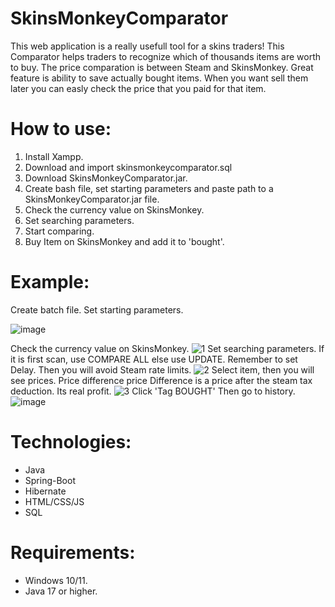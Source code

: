 # SkinsMonkeyComparator
This web application is a really usefull tool for a skins traders! This Comparator helps traders to recognize which of thousands items are worth to buy. The price comparation is between Steam and SkinsMonkey. Great feature is ability to save actually bought items. When you want sell them later you can easly check the price that you paid for that item.

# How to use: 
1. Install Xampp.
2. Download and import skinsmonkeycomparator.sql
3. Download SkinsMonkeyComparator.jar.
4. Create bash file, set starting parameters and paste path to a SkinsMonkeyComparator.jar file.
5. Check the currency value on SkinsMonkey.
6. Set searching parameters.
7. Start comparing.
8. Buy Item on SkinsMonkey and add it to 'bought'.

# Example:
Create batch file. Set starting parameters.

![image](https://github.com/user-attachments/assets/797deaff-93c0-4032-83e5-5650bd3a8647)

Check the currency value on SkinsMonkey.
![1](https://github.com/user-attachments/assets/639c291f-04da-4a9a-a45b-006669b129ff)
Set searching parameters. If it is first scan, use COMPARE ALL else use UPDATE. Remember to set Delay. Then you will avoid Steam rate limits.
![2](https://github.com/user-attachments/assets/3c3f9ec5-e2c8-4684-9838-c0a87242403f)
Select item, then you will see prices. Price difference price Difference is a price after the steam tax deduction. Its real profit. 
![3](https://github.com/user-attachments/assets/ecdc1759-ed86-4bea-a4b1-8755d3f035fd)
Click 'Tag BOUGHT' Then go to history.
![image](https://github.com/user-attachments/assets/d1bdc109-e011-42e7-9581-4dae22490c75)

# Technologies:
- Java
- Spring-Boot
- Hibernate
- HTML/CSS/JS
- SQL

# Requirements:
- Windows 10/11.
- Java 17 or higher.
